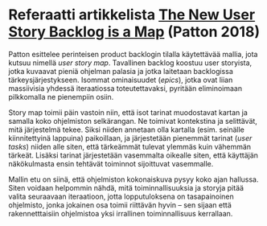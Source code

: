 # Referaatti artikkelista [The New User Story Backlog is a Map](http://www.jpattonassociates.com/the-new-backlog/) (Patton 2018)

Patton esittelee perinteisen product backlogin tilalla käytettävää mallia, jota kutsuu nimellä _user story map_. 
Tavallinen backlog koostuu user storyista, jotka kuvaavat pieniä ohjelman palasia ja jotka laitetaan backlogissa 
tärkeysjärjestykseen. Isommat ominaisuudet (_epics_), jotka ovat liian massiivisia yhdessä iteraatiossa toteutettavaksi, 
pyritään eliminoimaan pilkkomalla ne pienempiin osiin.

Story map toimii päin vastoin niin, että isot tarinat muodostavat kartan ja samalla koko ohjelmiston selkärangan. 
Ne toimivat kontekstina ja selittävät, mitä järjestelmä tekee. Siksi niiden annetaan olla kartalla 
(esim. seinälle kiinnitettyinä lappuina) paikoillaan, ja järjestetään pienemmät tarinat (_user tasks_) niiden alle siten, 
että tärkeämmät tulevat ylemmäs kuin vähemmän tärkeät. Lisäksi tarinat järjestetään vasemmalta oikealle siten, 
että käyttäjän näkökulmasta ensin tehtävät toiminnot sijoittuvat vasemmalle.

Mallin etu on siinä, että ohjelmiston kokonaiskuva pysyy koko ajan hallussa. Siten voidaan helpommin nähdä, 
mitä toiminnallisuuksia ja storyja pitää valita seuraavaan iteraatioon, jotta lopputuloksena on tasapainoinen ohjelmisto, 
jonka jokainen osa toimii riittävän hyvin – sen sijaan että rakennetttaisiin ohjelmistoa yksi irrallinen 
toiminnallisuus kerrallaan.
